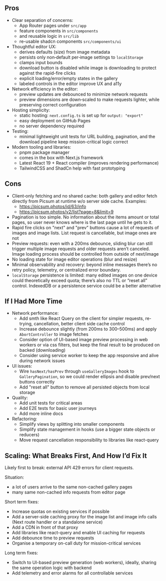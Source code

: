 ## Pros

- Clear separation of concerns:
  - App Router pages under `src/app`
  - feature components in `src/components`
  - and reusable logic in `src/lib`
  - re-usable shadcn components `src/components/ui`
- Thoughtful editor UX:
  - derives defaults (size) from image metadata
  - persists only non‑default per‑image settings to `localStorage`
  - clamps input bounds
  - download button is disabled while image is downloading to protect against the rapid-fire clicks
  - explicit loading/error/empty states in the gallery
  - labeled controls in the editor improve UX and a11y
- Network efficiency in the editor:
  - preview updates are debounced to minimize network requests
  - preview dimensions are down‑scaled to make requests lighter, while preserving correct configuration
- Hosting simplicity:
  - static hosting: `next.config.ts` is set up for `output: "export"`
  - easy deployment on GitHub Pages
  - no server dependency required
- Testing:
  - minimal lightweight unit tests for URL building, pagination, and the download pipeline keep mission-critical logic correct
- Modern tooling and libraries:
  - pnpm package manager
  - comes in the box with Next.js framework
  - Latest React 19 + React compiler (improves rendering performance)
  - TailwindCSS and ShadCn help with fast prototyping


## Cons

- Client‑only fetching and no shared cache: both gallery and editor fetch directly from Picsum at runtime w/o server side cache. Examples:
  - https://picsum.photos/id/63/info
  - https://picsum.photos/v2/list?page=8&limit=9
- Pagination is too simple. No information about the items amount or total pages, so user never knows where is the last page until he gets to it.
- Rapid fire clicks on "next" and "prev" buttons cause a lot of requests of images and image lists. List request is cancellable, but image ones are not
- Preview requests: even with a 200ms debounce, sliding blur can still trigger multiple image requests and older requests aren’t canceled. Image loading process should be controlled from outside of next/image
- No loading state for image editor operations (blur and resize)
- Minimal observability and recovery: beyond inline messages there’s no retry policy, telemetry, or centralized error boundary.
- `localStorage` persistence is limited: many edited images on one device could theoretically exceed quota; there’s also no TTL or “reset all” control. IndexedDB or a persistence service could be a better alternative


## If I Had More Time

- Network performance:
  - Add smth like React Query on the client for simpler requests, re-trying, cancellation, better client side cache control
  - Increase debounce slightly (from 200ms to 300–500ms) and apply `AbortController` to image fetches
  - Consider option of UI-based image preview processing in web workers or via css filters, but keep the final result to be produced on backed (downloading)
  - Consider using service worker to keep the app responsive and alive during network issues
- UI issues:
  - Wire `hasNext/hasPrev` through `useGalleryImages` hook to `GalleryPagination`, so we could render ellipsis and disable prev/next buttons correctly
  - Add "reset all" button to remove all persisted objects from local storage
- Quality:
  - Add unit tests for critical areas
  - Add E2E tests for basic user journeys
  - Add more inline docs
- Refactoring:
  - Simplify views by splitting into smaller components
  - Simplify state management in hooks (use a bigger state objects or reducers)
  - Move request cancellation responsibility to libraries like react-query


## Scaling: What Breaks First, And How I’d Fix It

Likely first to break: external API 429 errors for client requests.

Situation:
  - a lot of users arrive to the same non-cached gallery pages
  - many same non-cached info requests from editor page


Short term fixes:
  - Increase quotas on existing services if possible
  - Add a server-side caching proxy for the image list and image info calls (Next route handler or a standalone service)
  - Add a CDN in front of that proxy
  - Add libraries like react-query and enable UI caching for requests
  - Add debounce time to preview requests
  - Organise a temporary on-call duty for mission-critical services

Long term fixes:
  - Switch to UI-based preview generation (web workers), ideally, sharing the same operation logic with backend
  - Add telemetry and error alarms for all controllable services

